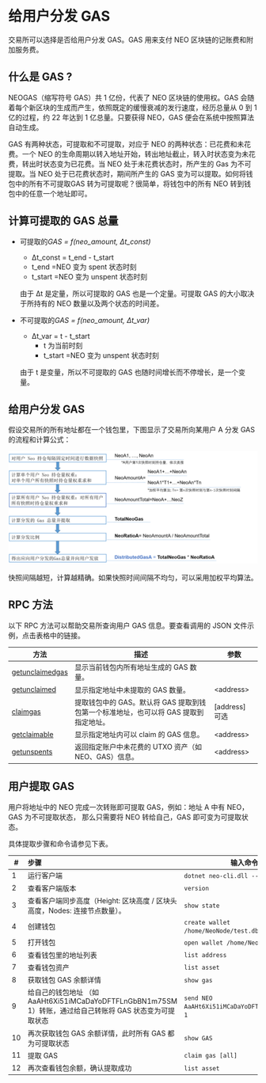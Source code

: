 # 给用户分发 GAS

交易所可以选择是否给用户分发 GAS。GAS 用来支付 NEO 区块链的记账费和附加服务费。

## 什么是 GAS ?

NEOGAS（缩写符号 GAS）共 1 亿份，代表了 NEO 区块链的使用权。GAS 会随着每个新区块的生成而产生，依照既定的缓慢衰减的发行速度，经历总量从 0 到 1 亿的过程，约 22 年达到 1 亿总量。只要获得 NEO，GAS 便会在系统中按照算法自动生成。

GAS 有两种状态，可提取和不可提取，对应于 NEO 的两种状态：已花费和未花费。一个 NEO 的生命周期以转入地址开始，转出地址截止，转入时状态变为未花费，转出时状态变为已花费。当 NEO 处于未花费状态时，所产生的 Gas 为不可提取。当 NEO 处于已花费状态时，期间所产生的 GAS 变为可以提取。如何将钱包中的所有不可提取GAS 转为可提取呢？很简单，将钱包中的所有 NEO 转到钱包中的任意一个地址即可。

## 计算可提取的 GAS 总量

- 可提取的*GAS = f(neo_amount, Δt_const)*

  -  Δt_const = t_end - t_start
    -  t_end =NEO 变为 spent 状态时刻
    -  t_start =NEO 变为 unspent 状态时刻

  由于 Δt 是定量，所以可提取的 GAS 也是一个定量。可提取 GAS 的大小取决于所持有的 NEO 数量以及两个状态的时间差。


- 不可提取的*GAS = f(neo_amount, Δt_var)*

  - Δt_var = t - t_start
    - t 为当前时刻
    - t_start =NEO 变为 unspent 状态时刻

  由于 t 是变量，所以不可提取的 GAS 也随时间增长而不停增长，是一个变量。

## 给用户分发 GAS

假设交易所的所有地址都在一个钱包里，下图显示了交易所向某用户 A 分发 GAS 的流程和计算公式：



![gasflow](../../node/assets/gasflow.png)



快照间隔越短，计算越精确。如果快照时间间隔不均匀，可以采用加权平均算法。

## RPC 方法

以下 RPC 方法可以帮助交易所查询用户 GAS 信息。要查看调用的 JSON 文件示例，点击表格中的链接。

| 方法                                                         | 描述                                                         | 参数           |
| ------------------------------------------------------------ | ------------------------------------------------------------ | -------------- |
| [getunclaimedgas](../../reference/rpc/latest-version/api/getunclaimedgas.md) | 显示当前钱包内所有地址生成的 GAS 数量。                      |                |
| [getunclaimed](../../reference/rpc/latest-version/api/getunclaimed.md) | 显示指定地址中未提取的 GAS 数量。                            | \<address>     |
| [claimgas](../../reference/rpc/latest-version/api/claimgas.md) | 提取钱包中的 GAS。默认将 GAS 提取到钱包第一个标准地址，也可以将 GAS 提取到指定地址。 | [address] 可选 |
| [getclaimable](../../reference/rpc/latest-version/api/getclaimable.md) | 显示指定地址内可以 claim 的 GAS 信息。                       | \<address>     |
| [getunspents](../../reference/rpc/latest-version/api/getunspents.md) | 返回指定账户中未花费的 UTXO 资产（如 NEO、GAS）信息。        | \<address>     |

## 用户提取 GAS

用户将地址中的 NEO 完成一次转账即可提取 GAS，例如：地址 A 中有 NEO，GAS 为不可提取状态， 那么只需要将 NEO 转给自己，GAS 即可变为可提取状态。

具体提取步骤和命令请参见下表。

| #    | 步骤                                       | 输入命令                                     |
| ---- | :--------------------------------------- | ---------------------------------------- |
| 1    | 运行客户端                                    | `dotnet neo-cli.dll --rpc`                     |
| 2    | 查看客户端版本                                  | `version`                                |
| 3    | 查看客户端同步高度（Height: 区块高度 / 区块头高度，Nodes: 连接节点数量）。 | `show state`                             |
| 4    | 创建钱包                                     | `create wallet /home/NeoNode/test.db3`   |
| 5    | 打开钱包                                     | `open wallet /home/NeoNode/test.db3`     |
| 6    | 查看钱包里的地址列表                               | `list address`                           |
| 7    | 查看钱包资产                                   | `list asset`                             |
| 8    | 获取钱包 GAS 余额详情                              | `show gas`                               |
| 9    | 给自己的钱包地址 （如 AaAHt6Xi51iMCaDaYoDFTFLnGbBN1m75SM 1）转账，通过给自己转账将 GAS 状态变为可提取状态 | `send NEO AaAHt6Xi51iMCaDaYoDFTFLnGbBN1m75SM 1` |
| 10   | 再次获取钱包 GAS 余额详情，此时所有 GAS 都为可提取状态           | `show GAS`                               |
| 11   | 提取 GAS                                   | `claim gas [all]`                              |
| 12   | 再次查看钱包余额，确认提取成功                          | `list asset`                             |


